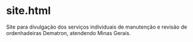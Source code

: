 # site.html
Site para divulgação dos serviços individuais de manutenção e revisão de ordenhadeiras Dematron, atendendo Minas Gerais.
